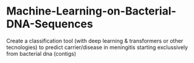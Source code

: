 # Machine-Learning-on-Bacterial-DNA-Sequences
Create a classification tool (with deep learning &amp; transformers or other tecnologies) to predict carrier/disease in meningitis starting exclussively from bacterial dna (contigs)
